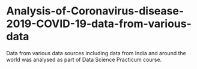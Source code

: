 # Analysis-of-Coronavirus-disease-2019-COVID-19-data-from-various-data
Data from various data sources including data from India and around the world was analysed as part of Data Science Practicum course.

